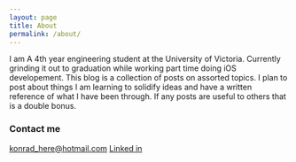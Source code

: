 ```yaml
---
layout: page
title: About
permalink: /about/
---
```


I am A 4th year engineering student at the University of Victoria. Currently grinding it out to graduation while working part time doing iOS developement. This blog is a collection of posts on assorted topics. I plan to post about things I am learning to solidify ideas and have a written reference of what I have been through. If any posts are useful to others that is a double bonus.

### Contact me

[konrad_here@hotmail.com](mailto:konrad_here@hotmail.com)
[Linked in](https://www.linkedin.com/in/konradschultz/)